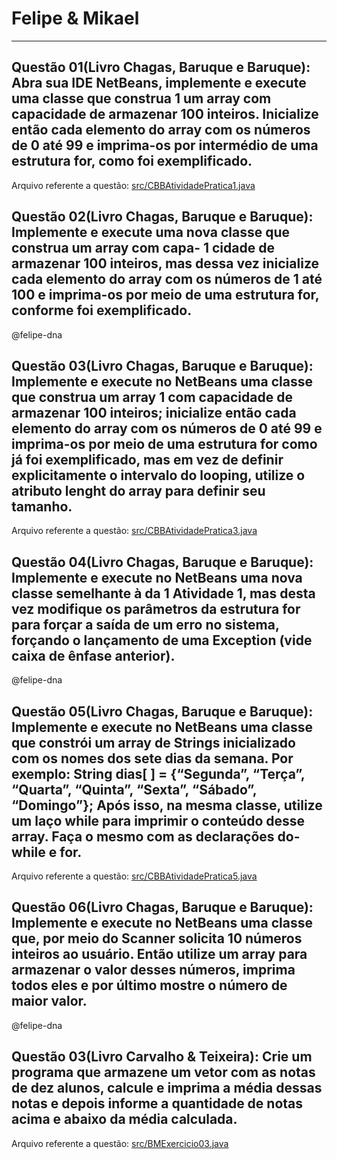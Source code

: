 # Felipe & Mikael
---

## Questão 01(Livro Chagas, Baruque e Baruque): Abra sua IDE NetBeans, implemente e execute uma classe que construa 1 um array com capacidade de armazenar 100 inteiros. Inicialize então cada elemento do array com os números de 0 até 99 e imprima-os por intermédio de uma estrutura for, como foi exemplificado.
Arquivo referente a questão: [src/CBBAtividadePratica1.java](src/CBBAtividadePratica1.java)

## Questão 02(Livro Chagas, Baruque e Baruque): Implemente e execute uma nova classe que construa um array com capa- 1 cidade de armazenar 100 inteiros, mas dessa vez inicialize cada elemento do array com os números de 1 até 100 e imprima-os por meio de uma estrutura for, conforme foi exemplificado.
@felipe-dna

## Questão 03(Livro Chagas, Baruque e Baruque): Implemente e execute no NetBeans uma classe que construa um array 1 com capacidade de armazenar 100 inteiros; inicialize então cada elemento do array com os números de 0 até 99 e imprima-os por meio de uma estrutura for como já foi exemplificado, mas em vez de definir explicitamente o intervalo do looping, utilize o atributo lenght do array para definir seu tamanho.
Arquivo referente a questão: [src/CBBAtividadePratica3.java](src/CBBAtividadePratica3.java)

## Questão 04(Livro Chagas, Baruque e Baruque): Implemente e execute no NetBeans uma nova classe semelhante à da 1 Atividade 1, mas desta vez modifique os parâmetros da estrutura for para forçar a saída de um erro no sistema, forçando o lançamento de uma Exception (vide caixa de ênfase anterior).
@felipe-dna

## Questão 05(Livro Chagas, Baruque e Baruque): Implemente e execute no NetBeans uma classe que constrói um array de Strings inicializado com os nomes dos sete dias da semana. Por exemplo: String dias[ ] = {“Segunda”, “Terça”, “Quarta”, “Quinta”, “Sexta”, “Sábado”, “Domingo”}; Após isso, na mesma classe, utilize um laço while para imprimir o conteúdo desse array. Faça o mesmo com as declarações do-while e for.
Arquivo referente a questão: [src/CBBAtividadePratica5.java](src/CBBAtividadePratica5.java)

## Questão 06(Livro Chagas, Baruque e Baruque): Implemente e execute no NetBeans uma classe que, por meio do Scanner solicita 10 números inteiros ao usuário. Então utilize um array para armazenar o valor desses números, imprima todos eles e por último mostre o número de maior valor.
@felipe-dna

## Questão 03(Livro Carvalho & Teixeira): Crie um programa que armazene um vetor com as notas de dez alunos, calcule e imprima a média dessas notas e depois informe a quantidade de notas acima e abaixo da média calculada.
Arquivo referente a questão: [src/BMExercicio03.java](src/BMExercicio03.java)